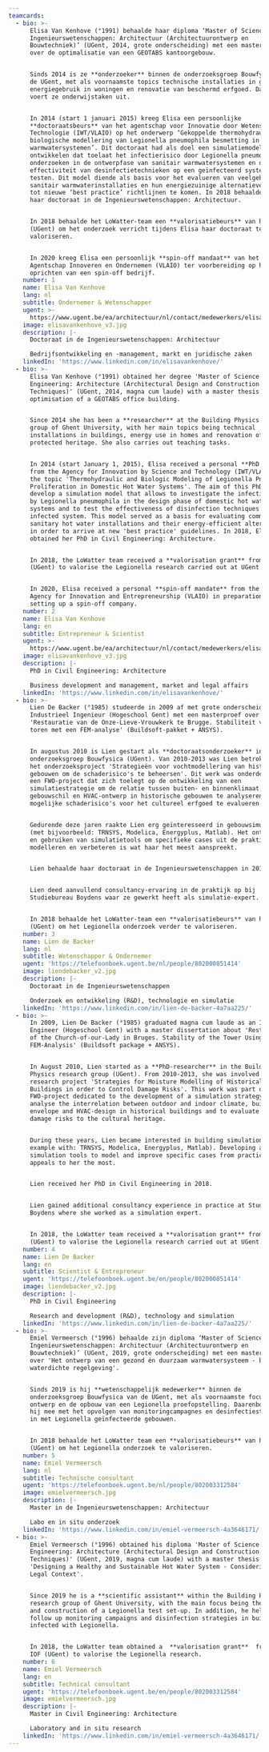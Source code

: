 ```yaml
---
teamcards:
  - bio: >-
      Elisa Van Kenhove (°1991) behaalde haar diploma ‘Master of Science in de
      Ingenieurswetenschappen: Architectuur (Architectuurontwerp en
      Bouwtechniek)’ (UGent, 2014, grote onderscheiding) met een masterthesis
      over de optimalisatie van een GEOTABS kantoorgebouw.


      Sinds 2014 is ze **onderzoeker** binnen de onderzoeksgroep Bouwfysica van
      de UGent, met als voornaamste topics technische installaties in gebouwen,
      energiegebruik in woningen en renovatie van beschermd erfgoed. Daarnaast
      voert ze onderwijstaken uit.


      In 2014 (start 1 januari 2015) kreeg Elisa een persoonlijke
      **doctoraatsbeurs** van het agentschap voor Innovatie door Wetenschap en
      Technologie (IWT/VLAIO) op het onderwerp ‘Gekoppelde thermohydraulische en
      biologische modellering van Legionella pneumophila besmetting in sanitair
      warmwatersystemen’. Dit doctoraat had als doel een simulatiemodel te
      ontwikkelen dat toelaat het infectierisico door Legionella pneumophila te
      onderzoeken in de ontwerpfase van sanitair warmwatersystemen en de
      effectiviteit van desinfectietechnieken op een geïnfecteerd systeem te
      testen. Dit model diende als basis voor het evalueren van veelgebruikte
      sanitair warmwaterinstallaties en hun energiezuinige alternatieven om zo
      tot nieuwe ‘best practice’ richtlijnen te komen. In 2018 behaalde Elisa
      haar doctoraat in de Ingenieurswetenschappen: Architectuur.


      In 2018 behaalde het LoWatter-team een **valorisatiebeurs** van het IOF
      (UGent) om het onderzoek verricht tijdens Elisa haar doctoraat te
      valoriseren.


      In 2020 kreeg Elisa een persoonlijk **spin-off mandaat** van het Vlaams
      Agentschap Innoveren en Ondernemen (VLAIO) ter voorbereiding op het
      oprichten van een spin-off bedrijf.
    number: 1
    name: Elisa Van Kenhove
    lang: nl
    subtitle: Ondernemer & Wetenschapper
    ugent: >-
      https://www.ugent.be/ea/architectuur/nl/contact/medewerkers/elisa-van-kenhove
    image: elisavankenhove_v3.jpg
    description: |-
      Doctoraat in de Ingenieurswetenschappen: Architectuur

      Bedrijfsontwikkeling en -management, markt en juridische zaken
    linkedIn: 'https://www.linkedin.com/in/elisavankenhove/'
  - bio: >-
      Elisa Van Kenhove (°1991) obtained her degree 'Master of Science in
      Engineering: Architecture (Architectural Design and Construction
      Techniques)' (UGent, 2014, magna cum laude) with a master thesis on the
      optimisation of a GEOTABS office building.


      Since 2014 she has been a **researcher** at the Building Physics research
      group of Ghent University, with her main topics being technical
      installations in buildings, energy use in homes and renovation of
      protected heritage. She also carries out teaching tasks.


      In 2014 (start January 1, 2015), Elisa received a personal **PhD grant**
      from the Agency for Innovation by Science and Technology (IWT/VLAIO) on
      the topic 'Thermohydraulic and Biologic Modeling of Legionella Pneumophila
      Proliferation in Domestic Hot Water Systems'. The aim of this PhD was to
      develop a simulation model that allows to investigate the infection risk
      by Legionella pneumophila in the design phase of domestic hot water
      systems and to test the effectiveness of disinfection techniques on an
      infected system. This model served as a basis for evaluating commonly used
      sanitary hot water installations and their energy-efficient alternatives
      in order to arrive at new 'best practice' guidelines. In 2018, Elisa
      obtained her PhD in Civil Engineering: Architecture.


      In 2018, the LoWatter team received a **valorisation grant** from the IOF
      (UGent) to valorise the Legionella research carried out at UGent.


      In 2020, Elisa received a personal **spin-off mandate** from the Flemish
      Agency for Innovation and Entrepreneurship (VLAIO) in preparation for
      setting up a spin-off company.
    number: 2
    name: Elisa Van Kenhove
    lang: en
    subtitle: Entrepreneur & Scientist
    ugent: >-
      https://www.ugent.be/ea/architectuur/nl/contact/medewerkers/elisa-van-kenhove
    image: elisavankenhove_v3.jpg
    description: |-
      PhD in Civil Engineering: Architecture

      Business development and management, market and legal affairs
    linkedIn: 'https://www.linkedin.com/in/elisavankenhove/'
  - bio: >-
      Lien De Backer (°1985) studeerde in 2009 af met grote onderscheiding als
      Industrieel Ingenieur (Hogeschool Gent) met een masterproef over
      'Restauratie van de Onze-Lieve-Vrouwkerk te Brugge. Stabiliteit van de
      toren met een FEM-analyse' (Buildsoft-pakket + ANSYS).


      In augustus 2010 is Lien gestart als **doctoraatsonderzoeker** in de
      onderzoeksgroep Bouwfysica (UGent). Van 2010-2013 was Lien betrokken bij
      het onderzoeksproject 'Strategieën voor vochtmodellering van historische
      gebouwen om de schaderisico's te beheersen'. Dit werk was onderdeel van
      een FWO-project dat zich toelegt op de ontwikkeling van een
      simulatiestrategie om de relatie tussen buiten- en binnenklimaat,
      gebouwschil en HVAC-ontwerp in historische gebouwen te analyseren en om
      mogelijke schaderisico's voor het cultureel erfgoed te evalueren.


      Gedurende deze jaren raakte Lien erg geïnteresseerd in gebouwsimulaties
      (met bijvoorbeeld: TRNSYS, Modelica, Energyplus, Matlab). Het ontwikkelen
      en gebruiken van simulatietools om specifieke cases uit de praktijk te
      modelleren en verbeteren is wat haar het meest aanspreekt.


      Lien behaalde haar doctoraat in de Ingenieurswetenschappen in 2018.


      Lien deed aanvullend consultancy-ervaring in de praktijk op bij
      Studiebureau Boydens waar ze gewerkt heeft als simulatie-expert.


      In 2018 behaalde het LoWatter-team een **valorisatiebeurs** van het IOF
      (UGent) om het Legionella onderzoek verder te valoriseren.
    number: 3
    name: Lien de Backer
    lang: nl
    subtitle: Wetenschapper & Ondernemer
    ugent: 'https://telefoonboek.ugent.be/nl/people/802000851414'
    image: liendebacker_v2.jpg
    description: |-
      Doctoraat in de Ingenieurswetenschappen

      Onderzoek en ontwikkeling (R&D), technologie en simulatie
    linkedIn: 'https://www.linkedin.com/in/lien-de-backer-4a7aa225/'
  - bio: >-
      In 2009, Lien De Backer (°1985) graduated magna cum laude as an Industrial
      Engineer (Hogeschool Gent) with a master dissertation about 'Restoration
      of the Church-of-our-Lady in Bruges. Stability of the Tower Using an
      FEM-Analysis' (Buildsoft package + ANSYS).


      In August 2010, Lien started as a **PhD-researcher** in the Building
      Physics research group (UGent). From 2010-2013, she was involved in the
      research project 'Strategies for Moisture Modelling of Historical
      Buildings in order to Control Damage Risks'. This work was part of a
      FWO-project dedicated to the development of a simulation strategy to
      analyse the interrelation between outdoor and indoor climate, building
      envelope and HVAC-design in historical buildings and to evaluate possible
      damage risks to the cultural heritage.


      During these years, Lien became interested in building simulations (for
      example with: TRNSYS, Modelica, Energyplus, Matlab). Developing and using
      simulation tools to model and improve specific cases from practice is what
      appeals to her the most.


      Lien received her PhD in Civil Engineering in 2018.


      Lien gained additional consultancy experience in practice at Studiebureau
      Boydens where she worked as a simulation expert.


      In 2018, the LoWatter team received a **valorisation grant** from the IOF
      (UGent) to valorise the Legionella research carried out at UGent.
    number: 4
    name: Lien De Backer
    lang: en
    subtitle: Scientist & Entrepreneur
    ugent: 'https://telefoonboek.ugent.be/en/people/802000851414'
    image: liendebacker_v2.jpg
    description: |-
      PhD in Civil Engineering

      Research and development (R&D), technology and simulation
    linkedIn: 'https://www.linkedin.com/in/lien-de-backer-4a7aa225/'
  - bio: >-
      Emiel Vermeersch (°1996) behaalde zijn diploma ‘Master of Science in de
      Ingenieurswetenschappen: Architectuur (Architectuurontwerp en
      Bouwtechniek)’ (UGent, 2019, grote onderscheiding) met een masterthesis
      over 'Het ontwerp van een gezond én duurzaam warmwatersysteem - binnen een
      waterdichte regelgeving'.


      Sinds 2019 is hij **wetenschappelijk medewerker** binnen de
      onderzoeksgroep Bouwfysica van de UGent, met als voornaamste focus het
      ontwerp en de opbouw van een Legionella proefopstelling. Daarenboven helpt
      hij mee met het opvolgen van monitoringcampagnes en desinfectiestrategieën
      in met Legionella geïnfecteerde gebouwen.


      In 2018 behaalde het LoWatter team een **valorisatiebeurs** van het IOF
      (UGent) om het Legionella onderzoek te valoriseren.
    number: 5
    name: Emiel Vermeersch
    lang: nl
    subtitle: Technische consultant
    ugent: 'https://telefoonboek.ugent.be/nl/people/802003312584'
    image: emielvermeersch.jpg
    description: |-
      Master in de Ingenieurswetenschappen: Architectuur

      Labo en in situ onderzoek
    linkedIn: 'https://www.linkedin.com/in/emiel-vermeersch-4a3646171/'
  - bio: >-
      Emiel Vermeersch (°1996) obtained his diploma 'Master of Science in
      Engineering: Architecture (Architectural Design and Construction
      Techniques)' (UGent, 2019, magna cum laude) with a master thesis on
      'Designing a Healthy and Sustainable Hot Water System - Considering its
      Legal Context'.


      Since 2019 he is a **scientific assistant** within the Building Physics
      research group of Ghent University, with the main focus being the design
      and construction of a Legionella test set-up. In addition, he helps to
      follow up monitoring campaigns and disinfection strategies in buildings
      infected with Legionella.


      In 2018, the LoWatter team obtained a  **valorisation grant**  from the
      IOF (UGent) to valorise the Legionella research.
    number: 6
    name: Emiel Vermeersch
    lang: en
    subtitle: Technical consultant
    ugent: 'https://telefoonboek.ugent.be/en/people/802003312584'
    image: emielvermeersch.jpg
    description: |-
      Master in Civil Engineering: Architecture

      Laboratory and in situ research
    linkedIn: 'https://www.linkedin.com/in/emiel-vermeersch-4a3646171/'
---
```

